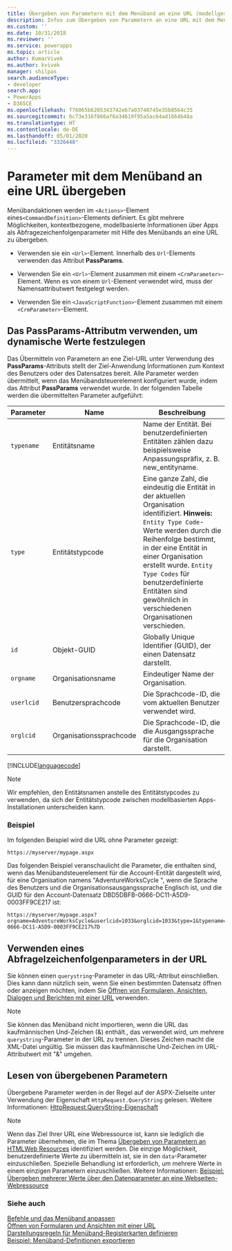 ```yaml
---
title: Übergeben von Parametern mit dem Menüband an eine URL (modellgestützte Apps) | Microsoft Docs
description: Infos zum Übergeben von Parametern an eine URL mit dem Menüband
ms.custom: ''
ms.date: 10/31/2018
ms.reviewer: ''
ms.service: powerapps
ms.topic: article
author: KumarVivek
ms.author: kvivek
manager: shilpas
search.audienceType:
- developer
search.app:
- PowerApps
- D365CE
ms.openlocfilehash: f76065b6205343742e67a03740745e35b8564c35
ms.sourcegitcommit: 6c73e316f866af6a34619f95a5ac64ad1664b48a
ms.translationtype: HT
ms.contentlocale: de-DE
ms.lasthandoff: 05/01/2020
ms.locfileid: "3326448"
---
```

# <a name="pass-parameters-to-a-url-by-using-the-ribbon"></a>Parameter mit dem Menüband an eine URL übergeben

<!-- https://docs.microsoft.com/dynamics365/customer-engagement/developer/customize-dev/pass-parameters-url-by-using-ribbon -->

Menübandaktionen werden im `<Actions>`-Element eines`<CommandDefinition>`-Elements definiert. Es gibt mehrere Möglichkeiten, kontextbezogene, modellbasierte Informationen über Apps als Abfragezeichenfolgenparameter mit Hilfe des Menübands an eine URL zu übergeben.  
  
-   Verwenden sie ein `<Url>`-Element. Innerhalb des `Url`-Elements verwenden das Attribut **PassParams**.  
  
-   Verwenden Sie ein `<Url>`-Element zusammen mit einem `<CrmParameter>`-Element. Wenn es von einem `Url`-Element verwendet wird, muss der Namensattributwert festgelegt werden.  
  
-   Verwenden Sie ein `<JavaScriptFunction>`-Element zusammen mit einem `<CrmParameter>`-Element.  
  
## <a name="use-the-passparams-attribute-to-set-dynamic-values"></a>Das PassParams-Attributm verwenden, um dynamische Werte festzulegen  
 Das Übermitteln von Parametern an ene Ziel-URL unter Verwendung des **PassParams**-Attributs stellt der Ziel-Anwendung Informationen zum Kontext des Benutzers oder des Datensatzes bereit. Alle Parameter werden übermittelt, wenn das Menübandsteuerelement konfiguriert wurde, indem das Attribut **PassParams** verwendet wurde. In der folgenden Tabelle werden die übermittelten Parameter aufgeführt:  
  
|Parameter|Name|Beschreibung|  
|---------------|----------|-----------------|  
|`typename`|Entitätsname|Name der Entität. Bei benutzerdefinierten Entitäten zählen dazu beispielsweise Anpassungspräfix, z. B. new_entityname.|  
|`type`|Entitätstypcode|Eine ganze Zahl, die eindeutig die Entität in der aktuellen Organisation identifiziert. **Hinweis:** `Entity Type Code`-Werte werden durch die Reihenfolge bestimmt, in der eine Entität in einer Organisation erstellt wurde. `Entity Type Codes` für benutzerdefinierte Entitäten sind gewöhnlich in verschiedenen Organisationen verschieden.|  
|`id`|Objekt-GUID|Globally Unique Identifier (GUID), der einen Datensatz darstellt.|  
|`orgname`|Organisationsname|Eindeutiger Name der Organisation.|  
|`userlcid`|Benutzersprachcode|Die Sprachcode-ID, die vom aktuellen Benutzer verwendet wird.|  
|`orglcid`|Organisationssprachcode|Die Sprachcode-ID, die die Ausgangssprache für die Organisation darstellt.|  
  
[!INCLUDE[languagecode](../../includes/languagecode.md)]
  
> [!NOTE]
>  Wir empfehlen, den Entitätsnamen anstelle des Entitätstypcodes zu verwenden, da sich der Entitätstypcode zwischen modellbasierten Apps-Installationen unterscheiden kann.  
  
### <a name="example"></a>Beispiel  
 Im folgenden Beispiel wird die URL ohne Parameter gezeigt:  
  
```  
https://myserver/mypage.aspx  
```  
  
 Das folgenden Beispiel veranschaulicht die Parameter, die enthalten sind, wenn das Menübandsteuerelement für die Account-Entität dargestellt wird, für eine Organisation namens "AdventureWorksCycle ", wenn die Sprache des Benutzers und die Organisationsausgangssprache Englisch ist, und die GUID für den Account-Datensatz DBD5DBFB-0666-DC11-A5D9-0003FF9CE217 ist:  
  
```  
https://myserver/mypage.aspx?orgname=AdventureWorksCycle&userlcid=1033&orglcid=1033&type=1&typename=account&id=%7BDBD5DBFB-0666-DC11-A5D9-0003FF9CE217%7D  
```  
  
## <a name="use-a-querystring-parameter-in-the-url"></a>Verwenden eines Abfragelzeichenfolgenparameters in der URL  
 Sie können einen `querystring`-Parameter in das URL-Attribut einschließen. Dies kann dann nützlich sein, wenn Sie einen bestimmten Datensatz öffnen oder anzeigen möchten, indem Sie [Öffnen von Formularen, Ansichten, Dialogen und Berichten mit einer URL](open-forms-views-dialogs-reports-url.md) verwenden.  
  
> [!NOTE]
>  Sie können das Menüband nicht importieren, wenn die URL das kaufmännischen Und-Zeichen (&) enthält., das verwendet wird, um mehrere `querystring`-Parameter in der URL zu trennen. Dieses Zeichen macht die XML-Datei ungültig. Sie müssen das kaufmännische Und-Zeichen im URL-Attributwert mit "&amp;" umgehen.  
  
## <a name="reading-passed-parameters"></a>Lesen von übergebenen Parametern  
 Übergebene Parameter werden in der Regel auf der ASPX-Zielseite unter Verwendung der Eigenschaft `HttpRequest.QueryString` gelesen. Weitere Informationen: [HttpRequest.QueryString-Eigenschaft](https://msdn.microsoft.com/library/system.web.httprequest.querystring.aspx)  
  
> [!NOTE]
>  Wenn das Ziel Ihrer URL eine Webressource ist, kann sie lediglich die Parameter übernehmen, die im Thema [Übergeben von Parametern an HTMLWeb Resources](webpage-html-web-resources.md#BKMK_PassingParametersToWebResources) identifiziert werden. Die einzige Möglichkeit, benutzerdefinierte Werte zu übermitteln ist, sie in den `data`-Parameter einzuschließen. Spezielle Behandlung ist erforderlich, um mehrere Werte in einem einzigen Parametern einzuschließen. Weitere Informationen: [Beispiel: Übergeben mehrerer Werte über den Datenparameter an eine Webseiten-Webressource](sample-pass-multiple-values-web-resource-through-data-parameter.md)  
  
### <a name="see-also"></a>Siehe auch

 [Befehle und das Menüband anpassen](customize-commands-ribbon.md)   
 [Öffnen von Formularen und Ansichten mit einer URL](open-forms-views-dialogs-reports-url.md)    
 [Darstellungsregeln für Menüband-Registerkarten definieren](define-ribbon-tab-display-rules.md)   
 [Beispiel: Menüband-Definitionen exportieren](sample-export-ribbon-definitions.md)


